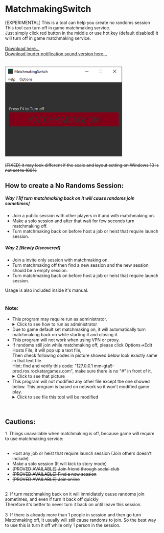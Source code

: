 <h1>MatchmakingSwitch</h1>
[EXPERIMENTAL] This is a tool can help you create no randoms session<br>
This tool can turn off in game matchmaking service.<br>
Just simply click red button in the middle or use hot key (default disabled) it will turn off in game matchmaking service.<br>
<br>
<a href="https://raw.githubusercontent.com/Barracuda10/MatchmakingSwitch/master/MatchmakingSwitch/x64/Release/MatchmakingSwitch.exe"><ins>Download here...</ins></a><br>
<a href="//raw.githubusercontent.com/Barracuda10/MatchmakingSwitch/master/MatchmakingSwitch/x64/Release/ffmpeg/MatchmakingSwitch.exe"><ins>Download louder notification sound version here...</ins></a><br>
<br>
<br>
<img src="https://github.com/Barracuda10/others/blob/master/MatchmakingSwitch/matchmakingswitch.png"><br>
<br>
<del>[FIXED] it may look different if the scale and layout setting on Windows 10 is not set to 100%</del>
<br>
<h2>How to create a No Randoms Session:</h2>
<h5>Way 1 [If turn matchmaking back on it will cause randoms join sometimes]</h5>
<ul>
  <li>Join a public session with other players in it and with matchmaking on.</li>
  <li>Make a solo session and after that wait for few seconds turn matchmaking off.</li>
  <li>Turn matchmaking back on before host a job or heist that require launch session.</li>
</ul>
<h5>Way 2 [Newly Discovered]</h5>
<ul>
  <li>Join a invite only session with matchmaking on.</li>
  <li>Turn matchmaking off then find a new session and the new session should be a empty session.</li>
  <li>Turn matchmaking back on before host a job or heist that require launch session.</li>
</ul>
Usage is also included inside it's manual.<br>
<br>
<h3>Note:</h3>
<ul>
  <li>This program may require run as administrator.<br>
    <details>
      <summary>Click to see how to run as administrator</summary>
      <br>
      &nbsp;&nbsp;-&nbsp;&nbsp;Right click MatchmakingSwitch.exe, then choose Properties, then choose Compatibility tab,<br>
      &nbsp;&nbsp;-&nbsp;&nbsp;Check this option showed below.<br>
      <img src="https://github.com/Barracuda10/others/blob/master/MatchmakingSwitch/administrator.png"><br>
    </details>
  </li>
  <li>Due to game default set matchmaking on, it will automatically turn matchmaking back on while starting it and closing it.</li>
  <li>This program will not work when using VPN or proxy.</li>
  <li>If randoms still join while matchmaking off, please click Options->Edit Hosts File, it will pop up a text file, <br>Then check following codes in picture showed below look exactly same in that text file.<br>Hint: find and verify this code: "127.0.0.1 mm-gta5-prod.ros.rockstargames.com", make sure there is no "#" in front of it.<br>
    <details>
      <summary>Click to see that picture</summary>
      <br>
      <img src="https://github.com/Barracuda10/others/blob/master/MatchmakingSwitch/hosts_enabled.png"><br>
    </details>
  </li>
  <li>This program will not modified any other file except the one showed below. This program is based on network so it won't modified game play.<br>
    <details>
      <summary>Click to see file this tool will be modified</summary>
      &nbsp;&nbsp;-&nbsp;&nbsp;Hosts&nbsp;&nbsp[PATH]%WINDIR%\system32\drivers\etc\hosts<br>
    </details>
  </li>
</ul>
<br>
<h2>Cautions:</h2>
1&nbsp;&nbsp;Things unavailable when matchmaking is off, because game will require to use matchmaking service:<br>
<br>
<ul>
  <li>Host any job or heist that require launch session (Join others doesn't include)</li>
  <li>Make a solo session (It will kick to story mode)</li>
  <li><del>[PROVED AVAILABLE] Join friend through social club</del></li>
  <li><del>[PROVED AVAILABLE] Find a new session</del></li>
  <li><del>[PROVED AVAILABLE] Join online</del></li>
</ul>
<br>
2&nbsp;&nbsp;If turn matchmaking back on it will immidiately cause randoms join sometimes, and even if turn it back off quickly<br>
Therefore it's better to never turn it back on until leave this session.<br>
<br>
3&nbsp;&nbsp;If there is already more than 1 people in session and then go turn Matchmaking off, It usually will still cause randoms to join. So the best way to use this is turn it off while only 1 person in the session.<br>
